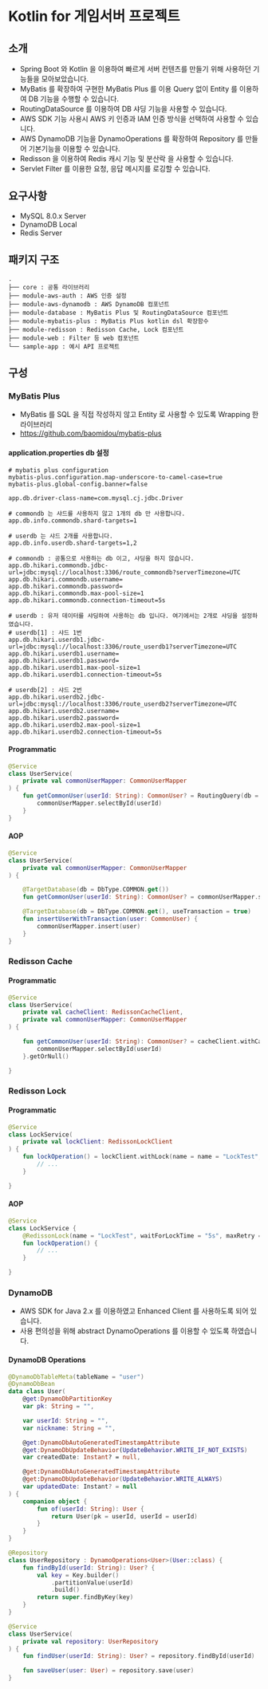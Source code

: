 # Kotlin for 게임서버 프로젝트

## 소개

- Spring Boot 와 Kotlin 을 이용하여 빠르게 서버 컨텐츠를 만들기 위해 사용하던 기능들을 모아보았습니다.
- MyBatis 를 확장하여 구현한 MyBatis Plus 를 이용 Query 없이 Entity 를 이용하여 DB 기능을 수행할 수 있습니다.
- RoutingDataSource 를 이용하여 DB 샤딩 기능을 사용할 수 있습니다.
- AWS SDK 기능 사용시 AWS 키 인증과 IAM 인증 방식을 선택하여 사용할 수 있습니다.
- AWS DynamoDB 기능을 DynamoOperations 를 확장하여 Repository 를 만들어 기본기능을 이용할 수 있습니다.
- Redisson 을 이용하여 Redis 캐시 기능 및 분산락 을 사용할 수 있습니다.
- Servlet Filter 를 이용한 요청, 응답 메시지를 로깅할 수 있습니다.

## 요구사항

- MySQL 8.0.x Server
- DynamoDB Local
- Redis Server

## 패키지 구조

```
.
├── core : 공통 라이브러리
├── module-aws-auth : AWS 인증 설정
├── module-aws-dynamodb : AWS DynamoDB 컴포넌트
├── module-database : MyBatis Plus 및 RoutingDataSource 컴포넌트
├── module-mybatis-plus : MyBatis Plus kotlin dsl 확장함수
├── module-redisson : Redisson Cache, Lock 컴포넌트
├── module-web : Filter 등 web 컴포넌트
└── sample-app : 예시 API 프로젝트
```

## 구성

### MyBatis Plus

- MyBatis 를 SQL 을 직접 작성하지 않고 Entity 로 사용할 수 있도록 Wrapping 한 라이브러리
- https://github.com/baomidou/mybatis-plus

#### application.properties db 설정

```
# mybatis plus configuration
mybatis-plus.configuration.map-underscore-to-camel-case=true
mybatis-plus.global-config.banner=false

app.db.driver-class-name=com.mysql.cj.jdbc.Driver

# commondb 는 샤드를 사용하지 않고 1개의 db 만 사용합니다.
app.db.info.commondb.shard-targets=1

# userdb 는 샤드 2개를 사용합니다.
app.db.info.userdb.shard-targets=1,2

# commondb : 공통으로 사용하는 db 이고, 샤딩을 하지 않습니다.
app.db.hikari.commondb.jdbc-url=jdbc:mysql://localhost:3306/route_commondb?serverTimezone=UTC
app.db.hikari.commondb.username=
app.db.hikari.commondb.password=
app.db.hikari.commondb.max-pool-size=1
app.db.hikari.commondb.connection-timeout=5s

# userdb : 유저 데이터를 샤딩하여 사용하는 db 입니다. 여기에서는 2개로 샤딩을 설정하였습니다.
# userdb[1] : 샤드 1번
app.db.hikari.userdb1.jdbc-url=jdbc:mysql://localhost:3306/route_userdb1?serverTimezone=UTC
app.db.hikari.userdb1.username=
app.db.hikari.userdb1.password=
app.db.hikari.userdb1.max-pool-size=1
app.db.hikari.userdb1.connection-timeout=5s

# userdb[2] : 샤드 2번
app.db.hikari.userdb2.jdbc-url=jdbc:mysql://localhost:3306/route_userdb2?serverTimezone=UTC
app.db.hikari.userdb2.username=
app.db.hikari.userdb2.password=
app.db.hikari.userdb2.max-pool-size=1
app.db.hikari.userdb2.connection-timeout=5s

```

#### Programmatic

```kotlin
@Service
class UserService(
    private val commonUserMapper: CommonUserMapper
) {
    fun getCommonUser(userId: String): CommonUser? = RoutingQuery(db = DbType.COMMON) {
        commonUserMapper.selectById(userId)
    }
}
```

#### AOP

```kotlin
@Service
class UserService(
    private val commonUserMapper: CommonUserMapper
) {

    @TargetDatabase(db = DbType.COMMON.get())
    fun getCommonUser(userId: String): CommonUser? = commonUserMapper.selectById(userId)

    @TargetDatabase(db = DbType.COMMON.get(), useTransaction = true)
    fun insertUserWithTransaction(user: CommonUser) {
        commonUserMapper.insert(user)
    }
}
```

### Redisson Cache

#### Programmatic

```kotlin
@Service
class UserService(
    private val cacheClient: RedissonCacheClient,
    private val commonUserMapper: CommonUserMapper
) {

    fun getCommonUser(userId: String): CommonUser? = cacheClient.withCache("commonUser:$userId", 5.minutes) {
        commonUserMapper.selectById(userId)
    }.getOrNull()

}
```

### Redisson Lock

#### Programmatic

```kotlin
@Service
class LockService(
    private val lockClient: RedissonLockClient
) {
    fun lockOperation() = lockClient.withLock(name = name = "LockTest", maxRetry = 3, waitForLockTime = 5.seconds) {
        // ...
    }

}
```

#### AOP

```kotlin
@Service
class LockService {
    @RedissonLock(name = "LockTest", waitForLockTime = "5s", maxRetry = 3)
    fun lockOperation() {
        // ...
    }

}
```

### DynamoDB

- AWS SDK for Java 2.x 를 이용하였고 Enhanced Client 를 사용하도록 되어 있습니다.
- 사용 편의성을 위해 abstract DynamoOperations 를 이용할 수 있도록 하였습니다.

#### DynamoDB Operations

```kotlin
@DynamoDbTableMeta(tableName = "user")
@DynamoDbBean
data class User(
    @get:DynamoDbPartitionKey
    var pk: String = "",

    var userId: String = "",
    var nickname: String = "",

    @get:DynamoDbAutoGeneratedTimestampAttribute
    @get:DynamoDbUpdateBehavior(UpdateBehavior.WRITE_IF_NOT_EXISTS)
    var createdDate: Instant? = null,

    @get:DynamoDbAutoGeneratedTimestampAttribute
    @get:DynamoDbUpdateBehavior(UpdateBehavior.WRITE_ALWAYS)
    var updatedDate: Instant? = null
) {
    companion object {
        fun of(userId: String): User {
            return User(pk = userId, userId = userId)
        }
    }
}

@Repository
class UserRepository : DynamoOperations<User>(User::class) {
    fun findById(userId: String): User? {
        val key = Key.builder()
            .partitionValue(userId)
            .build()
        return super.findByKey(key)
    }
}

@Service
class UserService(
    private val repository: UserRepository
) {
    fun findUser(userId: String): User? = repository.findById(userId)

    fun saveUser(user: User) = repository.save(user)
}
```
